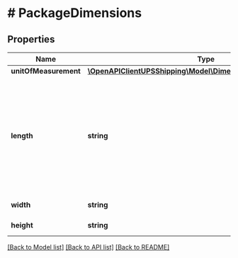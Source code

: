 # # PackageDimensions

## Properties

Name | Type | Description | Notes
------------ | ------------- | ------------- | -------------
**unitOfMeasurement** | [**\OpenAPIClientUPSShipping\Model\DimensionsUnitOfMeasurement**](DimensionsUnitOfMeasurement.md) |  |
**length** | **string** | Package length. Length must be the longest dimension of the container.  Valid values are 0 to 108 IN and 0 to 270 CM. |
**width** | **string** | Package width. |
**height** | **string** | Package height. |

[[Back to Model list]](../../README.md#models) [[Back to API list]](../../README.md#endpoints) [[Back to README]](../../README.md)
